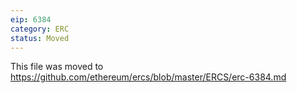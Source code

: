 ```yaml
---
eip: 6384
category: ERC
status: Moved
---
```


This file was moved to https://github.com/ethereum/ercs/blob/master/ERCS/erc-6384.md
